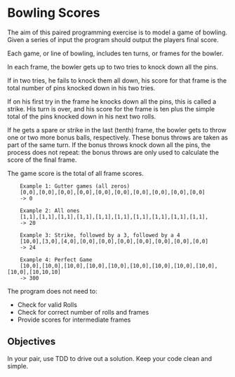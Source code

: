 Bowling Scores
==============

The aim of this paired programming exercise is to model a game of bowling. Given a series of input the program should output the players final score.

Each game, or line of bowling, includes ten turns, or frames for the bowler.

In each frame, the bowler gets up to two tries to knock down all the pins.

If in two tries, he fails to knock them all down, his score for that frame is the total number of pins knocked down in his two tries.

If on his first try in the frame he knocks down all the pins, this is called a strike. His turn is over, and his score for the frame is ten plus the simple total of the pins knocked down in his next two rolls.

If he gets a spare or strike in the last (tenth) frame, the bowler gets to throw one or two more bonus balls, respectively. These bonus throws are taken as part of the same turn. If the bonus throws knock down all the pins, the process does not repeat: the bonus throws are only used to calculate the score of the final frame.

The game score is the total of all frame scores.



		Example 1: Gutter games (all zeros)
		[0,0],[0,0],[0,0],[0,0],[0,0],[0,0],[0,0],[0,0],[0,0],[0,0]
		-> 0

		Example 2: All ones
		[1,1],[1,1],[1,1],[1,1],[1,1],[1,1],[1,1],[1,1],[1,1],[1,1], 
		-> 20

		Example 3: Strike, followed by a 3, followed by a 4
		[10,0],[3,0],[4,0],[0,0],[0,0],[0,0],[0,0],[0,0],[0,0],[0,0]
		-> 24

		Example 4: Perfect Game
		[10,0],[10,0],[10,0],[10,0],[10,0],[10,0],[10,0],[10,0],[10,0],[10,0],[10,10,10]
		-> 300

The program does not need to:

* Check for valid Rolls
* Check for correct number of rolls and frames
* Provide scores for intermediate frames


Objectives
----------

In your pair, use TDD to drive out a solution.  Keep your code clean and simple.

